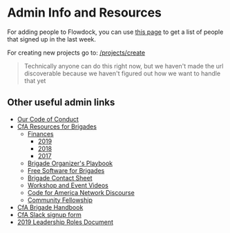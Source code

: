 # Admin Info and Resources

For adding people to Flowdock, you can use [this page](/admin/onboarding) to get a list of people that signed up in the last week.

For creating new projects go to: [/projects/create](/projects/create)
> Technically anyone can do this right now, but we haven't made the url discoverable because we haven't figured out how we want to handle that yet

## Other useful admin links

- [Our Code of Conduct](https://github.com/codefordenver/codeofconduct)
- [CfA Resources for Brigades](http://brigade.codeforamerica.org/resources)
  - [Finances](http://brigade.codeforamerica.org/resources/financial-administration)
    - [2019](https://docs.google.com/spreadsheets/d/1M_ElQAHxtUqrp1Bfta2DwloevE-roLzbIwjg9OIay2I/edit#gid=0)
    - [2018](https://docs.google.com/spreadsheets/d/1H4-cLKeBFBxoOTO35dXsi_hxvOzfnIfUoS-qVDq4vig/edit#gid=0)
    - [2017](https://docs.google.com/spreadsheets/d/1ORwvp9rPOidH-bhTAfzSmUGWpi7AHOKyhrgCKZmkGKQ)
  - [Brigade Organizer's Playbook](https://docs.google.com/document/d/1G_v53fGyHqdZNmXkDxqhqkzT7q2TBZ9Xmh9JkWtFQ8Y)
  - [Free Software for Brigades](http://brigade.codeforamerica.org/resources/software)
  - [Brigade Contact Sheet](https://docs.google.com/spreadsheets/d/1zglhAKDUNnvKindAhb6K_DJaLQ_myRYGKvE2DTYolAQ/edit#gid=0)
  - [Workshop and Event Videos](https://discourse.codeforamerica.org/c/announcements/workshops)
  - [Code for America Network Discourse](https://discourse.codeforamerica.org/)
  - [Community Fellowship](https://www.codeforamerica.org/fellowship)
- [CfA Brigade Handbook](https://docs.google.com/document/d/16CL9TdmWV0hDY6c85PwtzUcu1VjeSeiDFD2CbtLKf7s)
- [CfA Slack signup form](https://docs.google.com/forms/d/e/1FAIpQLSfRqy9L8Z5bS8cPHmHrY6BPT5g6K45uo0Z3KicYLB4bsFp2wA/viewform)
- [2019 Leadership Roles Document](https://docs.google.com/document/d/1oV579Rcg-fFPejeaUWvm15-CuU4lk3sLFH0w_WZzz-8/edit#heading=h.imv9u411tnfu)
